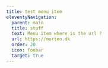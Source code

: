 ```yaml
---
title: test menu item
eleventyNavigation:
  parent: main
  title: stuff
  text: Menu item where is the url ?
  url: https://morten.dk
  order: 20
  icon: foobar
  target: true
---
```

